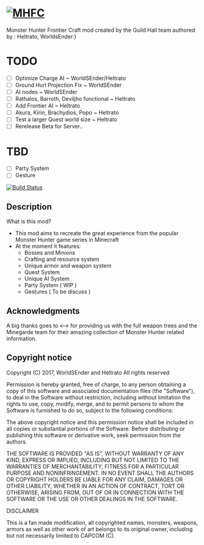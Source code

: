 # [![MHFC](http://i.imgur.com/60AOtpy.png)](http://www.minecraftforum.net/forums/mapping-and-modding/minecraft-mods/1291781-monster-hunter-frontier-craft-0-2-501a-barroth)

Monster Hunter Frontier Craft mod created by the Guild Hall team authored by : Heltrato, WorldsEnder:)

# TODO #
* [ ] Optimize Charge AI ~ WorldSEnder/Heltrato
* [ ] Ground Hurl Projection Fix ~ WorldSEnder
* [ ] AI nodes ~ WorldSEnder
* [ ] Rathalos, Barroth, Deviljho functional ~ Heltrato
* [ ] Add Frontier AI ~ Heltrato
* [ ] Akura, Kirin, Brachydios, Popo ~ Heltrato
* [ ] Test a larger Quest world size ~ Heltrato
* [ ] Rerelease Beta for Server..

# TBD #
* [ ] Party System
* [ ] Gesture

[![Build Status](https://travis-ci.org/Guild-Hall/MHFC.svg)](https://travis-ci.org/Guild-Hall/MHFC)

Description
-----------

What is this mod?
- This mod aims to recreate the great experience from the popular Monster Hunter game series in Minecraft
- At the moment it features:
	 - Bosses and Minions
	 - Crafting and resource system
	 - Unique armor and weapon system
	 - Quest System
	 - Unique AI System
	 - Party System ( WIP )
	 - Gestures ( To be discuss )

Acknowledgments
---------------

A big thanks goes to <--> for providing us with the full weapon trees and the Minegarde team for their amazing collection of Monster Hunter related information.

Copyright notice
----------------

Copyright (C) 2017, WorldSEnder and Heltrato
All rights reserved

Permission is hereby granted, free of charge, to any person obtaining a copy of this software and associated documentation files (the "Software"), to deal in the Software without restriction, including without limitation the rights to use, copy, modify, merge, and to permit persons to whom the Software is furnished to do so, subject to the following conditions:

The above copyright notice and this permission notice shall be included in all copies or substantial portions of the Software.
Before distributing or publishing this software or derivative work, seek permission from the authors.  

THE SOFTWARE IS PROVIDED "AS IS", WITHOUT WARRANTY OF ANY KIND, EXPRESS OR IMPLIED, INCLUDING BUT NOT LIMITED TO THE WARRANTIES OF MERCHANTABILITY, FITNESS FOR A PARTICULAR PURPOSE AND NONINFRINGEMENT. IN NO EVENT SHALL THE AUTHORS OR COPYRIGHT HOLDERS BE LIABLE FOR ANY CLAIM, DAMAGES OR OTHER LIABILITY, WHETHER IN AN ACTION OF CONTRACT, TORT OR OTHERWISE, ARISING FROM, OUT OF OR IN CONNECTION WITH THE SOFTWARE OR THE USE OR OTHER DEALINGS IN THE SOFTWARE.

DISCLAIMER

This is a fan made modification, all copyrighted names, monsters, weapons, armors as well as other work of art belongs to its original owner, including but not necessarily limited to CAPCOM (C).

